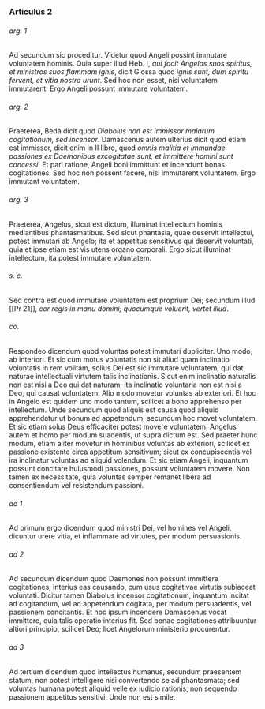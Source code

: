 ### Articulus 2

###### arg. 1
Ad secundum sic proceditur. Videtur quod Angeli possint immutare voluntatem hominis. Quia super illud Heb. I, *qui facit Angelos suos spiritus, et ministros suos flammam ignis*, dicit Glossa quod *ignis sunt, dum spiritu fervent, et vitia nostra urunt*. Sed hoc non esset, nisi voluntatem immutarent. Ergo Angeli possunt immutare voluntatem.

###### arg. 2
Praeterea, Beda dicit quod *Diabolus non est immissor malarum cogitationum, sed incensor*. Damascenus autem ulterius dicit quod etiam est immissor, dicit enim in II libro, quod *omnis malitia et immundae passiones ex Daemonibus excogitatae sunt, et immittere homini sunt concessi*. Et pari ratione, Angeli boni immittunt et incendunt bonas cogitationes. Sed hoc non possent facere, nisi immutarent voluntatem. Ergo immutant voluntatem.

###### arg. 3
Praeterea, Angelus, sicut est dictum, illuminat intellectum hominis mediantibus phantasmatibus. Sed sicut phantasia, quae deservit intellectui, potest immutari ab Angelo; ita et appetitus sensitivus qui deservit voluntati, quia et ipse etiam est vis utens organo corporali. Ergo sicut illuminat intellectum, ita potest immutare voluntatem.

###### s. c.
Sed contra est quod immutare voluntatem est proprium Dei; secundum illud [[Pr 21]], *cor regis in manu domini; quocumque voluerit, vertet illud*.

###### co.
Respondeo dicendum quod voluntas potest immutari dupliciter. Uno modo, ab interiori. Et sic cum motus voluntatis non sit aliud quam inclinatio voluntatis in rem volitam, solius Dei est sic immutare voluntatem, qui dat naturae intellectuali virtutem talis inclinationis. Sicut enim inclinatio naturalis non est nisi a Deo qui dat naturam; ita inclinatio voluntaria non est nisi a Deo, qui causat voluntatem. Alio modo movetur voluntas ab exteriori. Et hoc in Angelo est quidem uno modo tantum, scilicet a bono apprehenso per intellectum. Unde secundum quod aliquis est causa quod aliquid apprehendatur ut bonum ad appetendum, secundum hoc movet voluntatem. Et sic etiam solus Deus efficaciter potest movere voluntatem; Angelus autem et homo per modum suadentis, ut supra dictum est. Sed praeter hunc modum, etiam aliter movetur in hominibus voluntas ab exteriori, scilicet ex passione existente circa appetitum sensitivum; sicut ex concupiscentia vel ira inclinatur voluntas ad aliquid volendum. Et sic etiam Angeli, inquantum possunt concitare huiusmodi passiones, possunt voluntatem movere. Non tamen ex necessitate, quia voluntas semper remanet libera ad consentiendum vel resistendum passioni.

###### ad 1
Ad primum ergo dicendum quod ministri Dei, vel homines vel Angeli, dicuntur urere vitia, et inflammare ad virtutes, per modum persuasionis.

###### ad 2
Ad secundum dicendum quod Daemones non possunt immittere cogitationes, interius eas causando, cum usus cogitativae virtutis subiaceat voluntati. Dicitur tamen Diabolus incensor cogitationum, inquantum incitat ad cogitandum, vel ad appetendum cogitata, per modum persuadentis, vel passionem concitantis. Et hoc ipsum incendere Damascenus vocat immittere, quia talis operatio interius fit. Sed bonae cogitationes attribuuntur altiori principio, scilicet Deo; licet Angelorum ministerio procurentur.

###### ad 3
Ad tertium dicendum quod intellectus humanus, secundum praesentem statum, non potest intelligere nisi convertendo se ad phantasmata; sed voluntas humana potest aliquid velle ex iudicio rationis, non sequendo passionem appetitus sensitivi. Unde non est simile.

